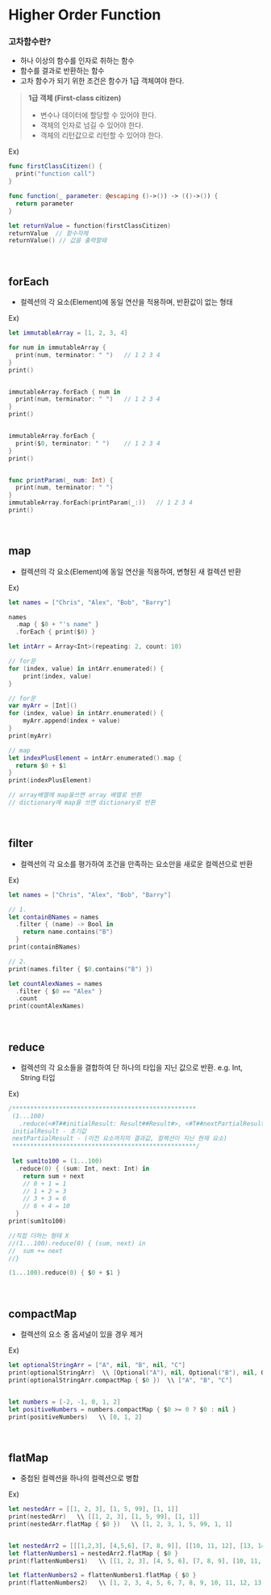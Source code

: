 # Higher Order Function

### 고차함수란?

- 하나 이상의 함수를 인자로 취하는 함수
- 함수를 결과로 반환하는 함수
- 고차 함수가 되기 위한 조건은 함수가 1급 객체여야 한다.
 
> **1급 객체 (First-class citizen)**
> - 변수나 데이터에 할당할 수 있어야 한다.
> - 객체의 인자로 넘길 수 있어야 한다.
> - 객체의 리턴값으로 리턴할 수 있어야 한다.

Ex)

```swift
func firstClassCitizen() {
  print("function call")
}

func function(_ parameter: @escaping ()->()) -> (()->()) {
  return parameter
}

let returnValue = function(firstClassCitizen)
returnValue  // 함수자체
returnValue() // 값을 출력할때
```

<br >

## forEach

- 컬렉션의 각 요소(Element)에 동일 연산을 적용하며, 반환값이 없는 형태

Ex)

```swift
let immutableArray = [1, 2, 3, 4]

for num in immutableArray {
  print(num, terminator: " ")   // 1 2 3 4
}
print() 


immutableArray.forEach { num in
  print(num, terminator: " ")   // 1 2 3 4
}
print()


immutableArray.forEach {
  print($0, terminator: " ")    // 1 2 3 4
}
print()


func printParam(_ num: Int) {
  print(num, terminator: " ")     
}
immutableArray.forEach(printParam(_:))   // 1 2 3 4
print()
```

<br >

## map 

- 컬렉션의 각 요소(Element)에 동일 연산을 적용하여, 변형된 새 컬렉션 반환

Ex)

```swift
let names = ["Chris", "Alex", "Bob", "Barry"]

names
  .map { $0 + "'s name" }
  .forEach { print($0) }    

let intArr = Array<Int>(repeating: 2, count: 10)

// for문
for (index, value) in intArr.enumerated() {
    print(index, value)
}

// for문
var myArr = [Int]()
for (index, value) in intArr.enumerated() {
    myArr.append(index + value)
}
print(myArr)

// map
let indexPlusElement = intArr.enumerated().map {
  return $0 + $1
}
print(indexPlusElement)

// array배열에 map을쓰면 array 배열로 반환
// dictionary에 map을 쓰면 dictionary로 반환
```

<br >

## filter

- 컬렉션의 각 요소를 평가하여 조건을 만족하는 요소만을 새로운 컬렉션으로 반환

Ex)

```swift
let names = ["Chris", "Alex", "Bob", "Barry"]

// 1.
let containBNames = names
  .filter { (name) -> Bool in
    return name.contains("B")
  }
print(containBNames)

// 2.
print(names.filter { $0.contains("B") })

let countAlexNames = names
  .filter { $0 == "Alex" }
  .count
print(countAlexNames)
```

<br >

## reduce

- 컬렉션의 각 요소들을 결합하여 단 하나의 타입을 지닌 값으로 반환.   e.g. Int, String 타입

Ex)

```swift
/***************************************************
 (1...100)
   .reduce(<#T##initialResult: Result##Result#>, <#T##nextPartialResult: (Result, Int) throws -> Result##(Result, Int) throws -> Result#>)
 initialResult - 초기값
 nextPartialResult - (이전 요소까지의 결과값, 컬렉션이 지닌 현재 요소)
 ***************************************************/
 
 let sum1to100 = (1...100)
  .reduce(0) { (sum: Int, next: Int) in
    return sum + next
    // 0 + 1 = 1
    // 1 + 2 = 3
    // 3 + 3 = 6
    // 6 + 4 = 10
  }
print(sum1to100)

//직접 더하는 형태 X
//(1...100).reduce(0) { (sum, next) in
//  sum += next
//}

(1...100).reduce(0) { $0 + $1 }
```

<br >

## compactMap

- 컬렉션의 요소 중 옵셔널이 있을 경우 제거

Ex)

```swift
let optionalStringArr = ["A", nil, "B", nil, "C"]
print(optionalStringArr)  \\ [Optional("A"), nil, Optional("B"), nil, Optional("C")]
print(optionalStringArr.compactMap { $0 })  \\ ["A", "B", "C"]


let numbers = [-2, -1, 0, 1, 2]
let positiveNumbers = numbers.compactMap { $0 >= 0 ? $0 : nil }
print(positiveNumbers)   \\ [0, 1, 2]
```

<br >

## flatMap

- 중첩된 컬렉션을 하나의 컬렉션으로 병합

Ex)

```swift
let nestedArr = [[1, 2, 3], [1, 5, 99], [1, 1]]
print(nestedArr)   \\ [[1, 2, 3], [1, 5, 99], [1, 1]]
print(nestedArr.flatMap { $0 })   \\ [1, 2, 3, 1, 5, 99, 1, 1]


let nestedArr2 = [[[1,2,3], [4,5,6], [7, 8, 9]], [[10, 11, 12], [13, 14]]]
let flattenNumbers1 = nestedArr2.flatMap { $0 }
print(flattenNumbers1)   \\ [[1, 2, 3], [4, 5, 6], [7, 8, 9], [10, 11, 12], [13, 14]]

let flattenNumbers2 = flattenNumbers1.flatMap { $0 }
print(flattenNumbers2)   \\ [1, 2, 3, 4, 5, 6, 7, 8, 9, 10, 11, 12, 13, 14]
```
